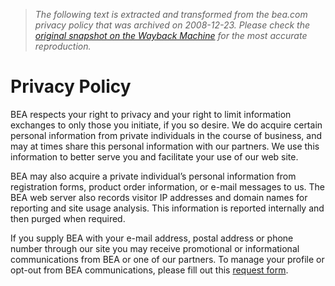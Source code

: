 > *The following text is extracted and transformed from the bea.com privacy policy that was archived on 2008-12-23. Please check the [original snapshot on the Wayback Machine](https://web.archive.org/web/20081223073944id_/http%3A//www.bea.com/framework.jsp%3FCNT%3Dprivacy.htm%26FP%3D/content/legal) for the most accurate reproduction.*

# Privacy Policy

BEA respects your right to privacy and your right to limit information exchanges to only those you initiate, if you so desire. We do acquire certain personal information from private individuals in the course of business, and may at times share this personal information with our partners. We use this information to better serve you and facilitate your use of our web site.

BEA may also acquire a private individual’s personal information from registration forms, product order information, or e-mail messages to us. The BEA web server also records visitor IP addresses and domain names for reporting and site usage analysis. This information is reported internally and then purged when required.

If you supply BEA with your e-mail address, postal address or phone number through our site you may receive promotional or informational communications from BEA or one of our partners. To manage your profile or opt-out from BEA communications, please fill out this [request form](http://response.bea.com/forms/subscribe).
